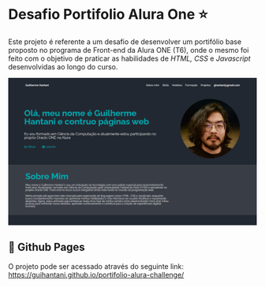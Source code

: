# Desafio Portifolio Alura One ⭐
Este projeto é referente a um desafio de desenvolver um portifólio base proposto no programa de Front-end da Alura ONE (T6), onde o mesmo foi feito com o objetivo de praticar as habilidades de *HTML, CSS* e *Javascript* desenvolvidas ao longo do curso.

![plot](./assets/portifolio.png)

## 🔗 Github Pages
O projeto pode ser acessado através do seguinte link: https://guihantani.github.io/portifolio-alura-challenge/